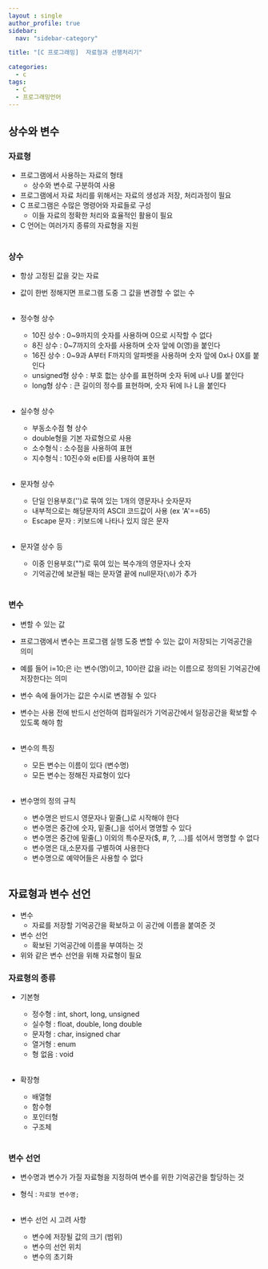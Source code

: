 ```yaml
---
layout : single
author_profile: true
sidebar: 
  nav: "sidebar-category"

title: "[C 프로그래밍]  자료형과 선행처리기"

categories:
  - c
tags:
  - C
  - 프로그래밍언어
---
```


## 상수와 변수
### 자료형
- 프로그램에서 사용하는 자료의 형태<br>
	- 상수와 변수로 구분하여 사용<br>
- 프로그램에서 자료 처리를 위해서는 자료의 생성과 저장, 처리과정이 필요<br>
- C 프로그램은 수많은 명령어와 자료들로 구성<br>
	- 이들 자료의 정확한 처리와 효율적인 활용이 필요<br>
- C 언어는 여러가지 종류의 자료형을 지원<br><br>

### 상수
- 항상 고정된 값을 갖는 자료<br>
- 값이 한번 정해지면 프로그램 도중 그 값을 변경할 수 없는 수<br><br>

- 정수형 상수<br>
	- 10진 상수 : 0~9까지의 숫자를 사용하며 0으로 시작할 수 없다<br>
	- 8진 상수 : 0~7까지의 숫자를 사용하며 숫자 앞에 0(영)을 붙인다<br>
	- 16진 상수 : 0~9과 A부터 F까지의 알파벳을 사용하며 숫자 앞에 0x나 0X를 붙인다<br>
	- unsigned형 상수 : 부호 헚는 상수를 표현하며 숫자 뒤에 u나 U를 붙인다<br>
	- long형 상수 : 큰 길이의 정수를 표현하며, 숫자 뒤에 I나 L을 붙인다<br><br>

- 실수형 상수<br>
	- 부동소수점 형 상수<br>
	- double형을 기본 자료형으로 사용<br>
	- 소수형식 : 소수점을 사용하여 표현<br>
	- 지수형식 : 10진수와 e(E)를 사용하여 표현<br><br>

- 문자형 상수<br>
	- 단일 인용부호('')로 묶여 있는 1개의 영문자나 숫자문자<br>
	- 내부적으로는 해당문자의 ASCII 코드값이 사용 (ex 'A'==65)<br>
	- Escape 문자 : 키보드에 나타나 있지 않은 문자<br><br>

- 문자열 상수 등<br>
	- 이중 인용부호("")로 묶여 있는 복수개의 영문자나 숫자<br>
	- 기억공간에 보관될 때는 문자열 끝에 null문자(`\0`)가 추가<br><br>

### 변수
- 변할 수 있는 값<br>
- 프로그램에서 변수는 프로그램 실행 도중 변할 수 있는 값이 저장되는 기억공간을 의미<br>
- 예를 들어 i=10;은 i는 변수(명)이고, 10이란 값을 i라는 이름으로 정의된 기억공간에 저장한다는 의미<br>
- 변수 속에 들어가는 값은 수시로 변경될 수 있다<br>
- 변수는 사용 전에 반드시 선언하여 컴파일러가 기억공간에서 일정공간을 확보할 수 있도록 해야 함<br><br>

- 변수의 특징<br>
	- 모든 변수는 이름이 있다 (변수명)<br>
	- 모든 변수는 정해진 자료형이 있다<br><br>

- 변수명의 정의 규칙<br>
	- 변수명은 반드시 영문자나 밑줄(_)로 시작해야 한다<br>
	- 변수명은 중간에 숫자, 밑줄(_)을 섞어서 명명할 수 있다<br>
	- 변수명은 중간에 밑줄(_) 이외의 특수문자($, #, ?, ...)를 섞어서 명명할 수 없다<br>
	- 변수명은 대,소문자를 구별하여 사용한다<br>
	- 변수명으로 예약어들은 사용할 수 없다<br><br>

## 자료형과 변수 선언
- 변수<br>
	- 자료를 저장할 기억공간을 확보하고 이 공간에 이름을 붙여준 것<br>
- 변수 선언<br>
	- 확보된 기억공간에 이름을 부여하는 것<br>
- 위와 같은 변수 선언을 위해 자료형이 필요<br>

### 자료형의 종류
- 기본형<br>
	- 정수형 :  int, short, long, unsigned<br>
	- 실수형 : float, double, long double<br>
	- 문자형 : char, insigned char<br>
	- 열거형 : enum<br>
	- 형 없음 : void<br><br>

- 확장형<br>
	- 배열형<br>
	- 함수형<br>
	- 포인터형<br>
	- 구조체<br><br>

### 변수 선언
- 변수명과 변수가 가질 자료형을 지정하여 변수를 위한 기억공간을 할당하는 것<br>
- 형식 : `자료형 변수명;`<br><br>

- 변수 선언 시 고려 사항<br>
	- 변수에 저장될 값의 크기 (범위)<br>
	- 변수의 선언 위치<br>
	- 변수의 초기화<br><br>

